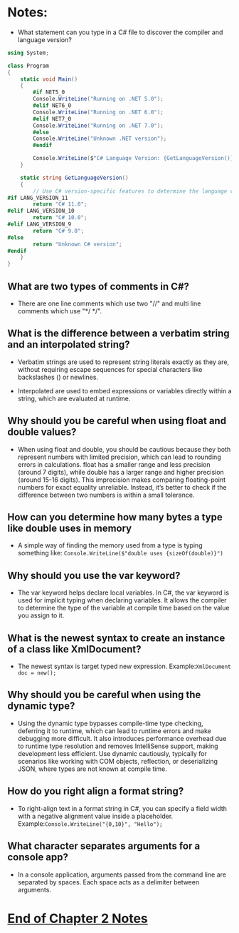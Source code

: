 # Notes: 

- What statement can you type in a C# file to discover the compiler and language version?

```csharp
using System;

class Program
{
    static void Main()
    {
        #if NET5_0
        Console.WriteLine("Running on .NET 5.0");
        #elif NET6_0
        Console.WriteLine("Running on .NET 6.0");
        #elif NET7_0
        Console.WriteLine("Running on .NET 7.0");
        #else
        Console.WriteLine("Unknown .NET version");
        #endif

        Console.WriteLine($"C# Language Version: {GetLanguageVersion()}");
    }

    static string GetLanguageVersion()
    {
        // Use C# version-specific features to determine the language version.
#if LANG_VERSION_11
        return "C# 11.0";
#elif LANG_VERSION_10
        return "C# 10.0";
#elif LANG_VERSION_9
        return "C# 9.0";
#else
        return "Unknown C# version";
#endif
    }
}
```
## What are two types of comments in C#?
- There are one line comments which use two "//" and multi line comments which use "*/ */".

## What is the difference between a verbatim string and an interpolated string?

- Verbatim strings are used to represent string literals exactly as they are, without requiring escape sequences for special characters like backslashes (\) or newlines.
  
- Interpolated are used to embed expressions or variables directly within a string, which are evaluated at runtime.

## Why should you be careful when using float and double values?
- When using float and double, you should be cautious because they both represent numbers with limited precision, which can lead to rounding errors in calculations. float has a smaller range and less precision (around 7 digits), while double has a larger range and higher precision (around 15-16 digits). This imprecision makes comparing floating-point numbers for exact equality unreliable. Instead, it’s better to check if the difference between two numbers is within a small tolerance.

## How can you determine how many bytes a type like double uses in memory
- A simple way of finding the memory used from a type is typing something like:
```Console.WriteLine($"double uses {sizeOf(double)}")```

## Why should you use the var keyword?
- The var keyword helps declare local variables. In C#, the var keyword is used for implicit typing when declaring variables. It allows the compiler to determine the type of the variable at compile time based on the value you assign to it. 
  
## What is the newest syntax to create an instance of a class like XmlDocument?
- The newest syntax is target typed new expression. 
Example:```XmlDocument doc = new();```

## Why should you be careful when using the dynamic type?
- Using the dynamic type bypasses compile-time type checking, deferring it to runtime, which can lead to runtime errors and make debugging more difficult. It also introduces performance overhead due to runtime type resolution and removes IntelliSense support, making development less efficient. Use dynamic cautiously, typically for scenarios like working with COM objects, reflection, or deserializing JSON, where types are not known at compile time.

## How do you right align a format string?
- To right-align text in a format string in C#, you can specify a field width with a negative alignment value inside a placeholder.
Example:```Console.WriteLine("{0,10}", "Hello");```

## What character separates arguments for a console app?
- In a console application, arguments passed from the command line are separated by spaces. Each space acts as a delimiter between arguments.


# <u>End of Chapter 2 Notes</u>

